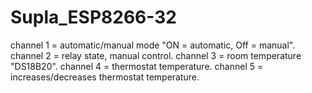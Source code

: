 # Supla_ESP8266-32

  channel 1 = automatic/manual mode "ON = automatic, Off = manual".
  channel 2 = relay state, manual control.
  channel 3 = room temperature "DS18B20".
  channel 4 = thermostat temperature.
  channel 5 = increases/decreases thermostat temperature.
